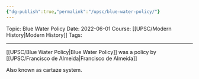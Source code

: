 ```yaml
---
{"dg-publish":true,"permalink":"/upsc/blue-water-policy/"}
---
```


Topic: Blue Water Policy
Date: 2022-06-01
Course: [[UPSC/Modern History\|Modern History]]
Tags: 

---



[[UPSC/Blue Water Policy\|Blue Water Policy]] was a policy by [[UPSC/Francisco de Almeida\|Francisco de Almeida]] 

Also known as cartaze system. 
